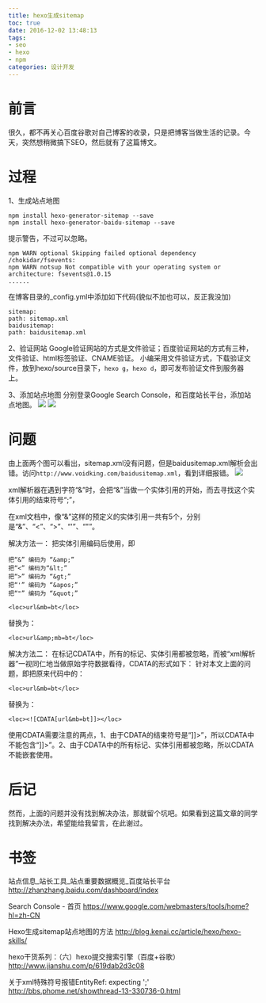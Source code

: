 ```yaml
---
title: hexo生成sitemap
toc: true
date: 2016-12-02 13:48:13
tags:
- seo
- hexo
- npm
categories: 设计开发
---
```


# 前言
很久，都不再关心百度谷歌对自己博客的收录，只是把博客当做生活的记录。今天，突然想稍微搞下SEO，然后就有了这篇博文。

<!--more-->

# 过程
1、生成站点地图
```
npm install hexo-generator-sitemap --save
npm install hexo-generator-baidu-sitemap --save
```

提示警告，不过可以忽略。
```
npm WARN optional Skipping failed optional dependency /chokidar/fsevents:
npm WARN notsup Not compatible with your operating system or architecture: fsevents@1.0.15
......
```

在博客目录的_config.yml中添加如下代码(貌似不加也可以，反正我没加)

```
sitemap:
path: sitemap.xml
baidusitemap:
path: baidusitemap.xml
```

2、验证网站
Google验证网站的方式是文件验证；百度验证网站的方式有三种，文件验证、html标签验证、CNAME验证。
小编采用文件验证方式，下载验证文件，放到hexo/source目录下，`hexo g`，`hexo d`，即可发布验证文件到服务器上。

3、添加站点地图
分别登录Google Search Console，和百度站长平台，添加站点地图。
![](http://7oxjrx.com1.z0.glb.clouddn.com//imgs/hexo-sitemap/google.jpg)
![](http://7oxjrx.com1.z0.glb.clouddn.com//imgs/hexo-sitemap/baidu.jpg)


# 问题
由上面两个图可以看出，sitemap.xml没有问题，但是baidusitemap.xml解析会出错。访问`http://www.voidking.com/baidusitemap.xml`，看到详细报错。
![](http://7oxjrx.com1.z0.glb.clouddn.com//imgs/hexo-sitemap/error.jpg)

xml解析器在遇到字符“&”时，会把“&”当做一个实体引用的开始，而去寻找这个实体引用的结束符号“;”，

在xml文档中，像“&”这样的预定义的实体引用一共有5个，分别是“&”、“<”、“>”、“'”、“"”。

解决方法一：
把实体引用编码后使用，即
```
把“&” 编码为 “&amp;” 
把“<” 编码为“&lt;” 
把“>” 编码为 “&gt;” 
把“'” 编码为 “&apos;” 
把“"” 编码为 “&quot;” 
```

```
<loc>url&mb=bt</loc>
```
替换为：
```
<loc>url&amp;mb=bt</loc>
```

解决方法二：
在标记CDATA中，所有的标记、实体引用都被忽略，而被“xml解析器”一视同仁地当做原始字符数据看待，CDATA的形式如下：<![CDATA[文本内容]]>
针对本文上面的问题，即把原来代码中的：
```
<loc>url&mb=bt</loc>
```
替换为：
```
<loc><![CDATA[url&mb=bt]]></loc>
```
使用CDATA需要注意的两点，1、由于CDATA的结束符号是“]]>”，所以CDATA中不能包含“]]>”。2、由于CDATA中的所有标记、实体引用都被忽略，所以CDATA不能嵌套使用。

# 后记
然而，上面的问题并没有找到解决办法，那就留个坑吧。如果看到这篇文章的同学找到解决办法，希望能给我留言，在此谢过。

# 书签
站点信息_站长工具_站点重要数据概览_百度站长平台
http://zhanzhang.baidu.com/dashboard/index

Search Console - 首页
https://www.google.com/webmasters/tools/home?hl=zh-CN

Hexo生成sitemap站点地图的方法
http://blog.kenai.cc/article/hexo/hexo-skills/

hexo干货系列：（六）hexo提交搜索引擎（百度+谷歌）
http://www.jianshu.com/p/619dab2d3c08

关于xml特殊符号报错EntityRef: expecting ';' 
http://bbs.phome.net/showthread-13-330736-0.html
